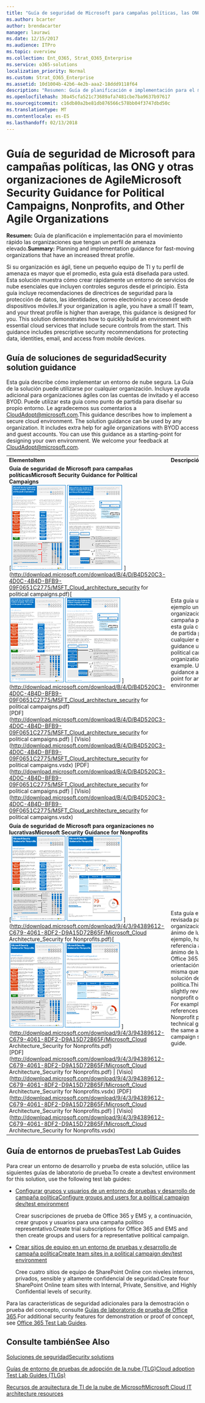 ```yaml
---
title: "Guía de seguridad de Microsoft para campañas políticas, las ONG y otras organizaciones de Agile"
ms.author: bcarter
author: brendacarter
manager: laurawi
ms.date: 12/15/2017
ms.audience: ITPro
ms.topic: overview
ms.collection: Ent_O365, Strat_O365_Enterprise
ms.service: o365-solutions
localization_priority: Normal
ms.custom: Strat_O365_Enterprise
ms.assetid: 10d1004b-42b6-4e2b-aaa2-18ddd9118f64
description: "Resumen: Guía de planificación e implementación para el movimiento rápido las organizaciones que tengan un perfil de amenaza elevado."
ms.openlocfilehash: 30a45cfa521c73689afa7481cbe7ba9637b97617
ms.sourcegitcommit: c16db80a2be81db876566c578bb04f3747dbd50c
ms.translationtype: MT
ms.contentlocale: es-ES
ms.lasthandoff: 02/13/2018
---
```

# <a name="microsoft-security-guidance-for-political-campaigns-nonprofits-and-other-agile-organizations"></a><span data-ttu-id="981c2-103">Guía de seguridad de Microsoft para campañas políticas, las ONG y otras organizaciones de Agile</span><span class="sxs-lookup"><span data-stu-id="981c2-103">Microsoft Security Guidance for Political Campaigns, Nonprofits, and Other Agile Organizations</span></span>

 <span data-ttu-id="981c2-104">**Resumen:** Guía de planificación e implementación para el movimiento rápido las organizaciones que tengan un perfil de amenaza elevado.</span><span class="sxs-lookup"><span data-stu-id="981c2-104">**Summary:** Planning and implementation guidance for fast-moving organizations that have an increased threat profile.</span></span>
  
<span data-ttu-id="981c2-p101">Si su organización es ágil, tiene un pequeño equipo de TI y tu perfil de amenaza es mayor que el promedio, esta guía está diseñada para usted. Esta solución muestra cómo crear rápidamente un entorno de servicios de nube esenciales que incluyen controles seguros desde el principio. Esta guía incluye recomendaciones de directrices de seguridad para la protección de datos, las identidades, correo electrónico y acceso desde dispositivos móviles.</span><span class="sxs-lookup"><span data-stu-id="981c2-p101">If your organization is agile, you have a small IT team, and your threat profile is higher than average, this guidance is designed for you. This solution demonstrates how to quickly build an environment with essential cloud services that include secure controls from the start. This guidance includes prescriptive security recommendations for protecting data, identities, email, and access from mobile devices.</span></span>
  
## <a name="security-solution-guidance"></a><span data-ttu-id="981c2-108">Guía de soluciones de seguridad</span><span class="sxs-lookup"><span data-stu-id="981c2-108">Security solution guidance</span></span>

<span data-ttu-id="981c2-p102">Esta guía describe cómo implementar un entorno de nube segura. La Guía de la solución puede utilizarse por cualquier organización. Incluye ayuda adicional para organizaciones ágiles con las cuentas de invitado y el acceso BYOD. Puede utilizar esta guía como punto de partida para diseñar su propio entorno. Le agradecemos sus comentarios a [CloudAdopt@microsoft.com](mailto:CloudAdopt@microsoft.com).</span><span class="sxs-lookup"><span data-stu-id="981c2-p102">This guidance describes how to implement a secure cloud environment. The solution guidance can be used by any organization. It includes extra help for agile organizations with BYOD access and guest accounts. You can use this guidance as a starting-point for designing your own environment. We welcome your feedback at [CloudAdopt@microsoft.com](mailto:CloudAdopt@microsoft.com).</span></span> 
  
|||
|:-----|:-----|
|<span data-ttu-id="981c2-114">**Elemento**</span><span class="sxs-lookup"><span data-stu-id="981c2-114">**Item**</span></span> <br/> |<span data-ttu-id="981c2-115">**Descripción**</span><span class="sxs-lookup"><span data-stu-id="981c2-115">**Description**</span></span> <br/> |
|<span data-ttu-id="981c2-116">**Guía de seguridad de Microsoft para campañas políticas**</span><span class="sxs-lookup"><span data-stu-id="981c2-116">**Microsoft Security Guidance for Political Campaigns**</span></span> <br/> <span data-ttu-id="981c2-117">[![Clavo de póster mini conjunto del pulgar.](images/d370ce28-ca40-4930-9a2c-907312aa06c8.png)          ](http://download.microsoft.com/download/B/4/D/B4D520C3-4D0C-4B4D-BFB9-09F0651C2775/MSFT_Cloud_architecture_security for political campaigns.pdf)</span><span class="sxs-lookup"><span data-stu-id="981c2-117">[![Thumb nail for mini poster set.](images/d370ce28-ca40-4930-9a2c-907312aa06c8.png)          ](http://download.microsoft.com/download/B/4/D/B4D520C3-4D0C-4B4D-BFB9-09F0651C2775/MSFT_Cloud_architecture_security for political campaigns.pdf)</span></span> <br/> <span data-ttu-id="981c2-118">[PDF](http://download.microsoft.com/download/B/4/D/B4D520C3-4D0C-4B4D-BFB9-09F0651C2775/MSFT_Cloud_architecture_security for political campaigns.pdf) \| [Visio](http://download.microsoft.com/download/B/4/D/B4D520C3-4D0C-4B4D-BFB9-09F0651C2775/MSFT_Cloud_architecture_security for political campaigns.vsdx)  </span><span class="sxs-lookup"><span data-stu-id="981c2-118">[PDF](http://download.microsoft.com/download/B/4/D/B4D520C3-4D0C-4B4D-BFB9-09F0651C2775/MSFT_Cloud_architecture_security for political campaigns.pdf)  \| [Visio](http://download.microsoft.com/download/B/4/D/B4D520C3-4D0C-4B4D-BFB9-09F0651C2775/MSFT_Cloud_architecture_security for political campaigns.vsdx)</span></span> <br/> |<span data-ttu-id="981c2-p103">Esta guía utiliza como ejemplo una organización de campaña política. Utilice esta guía como punto de partida para cualquier entorno.</span><span class="sxs-lookup"><span data-stu-id="981c2-p103">This guidance uses a political campaign organization as an example. Use this guidance as a starting point for any environment.</span></span>  <br/> |
|<span data-ttu-id="981c2-121">**Guía de seguridad de Microsoft para organizaciones no lucrativas**</span><span class="sxs-lookup"><span data-stu-id="981c2-121">**Microsoft Security Guidance for Nonprofits**</span></span> <br/> <span data-ttu-id="981c2-122">[![Imagen de miniaturas para archivo descargable](images/e4784889-1c69-4067-9a8f-31d31d1eceea.png)          ](http://download.microsoft.com/download/9/4/3/94389612-C679-4061-8DF2-D9A15D72B65F/Microsoft_Cloud Architecture_Security for Nonprofits.pdf)</span><span class="sxs-lookup"><span data-stu-id="981c2-122">[![Thumnail image for downloadable file](images/e4784889-1c69-4067-9a8f-31d31d1eceea.png)          ](http://download.microsoft.com/download/9/4/3/94389612-C679-4061-8DF2-D9A15D72B65F/Microsoft_Cloud Architecture_Security for Nonprofits.pdf)</span></span> <br/> <span data-ttu-id="981c2-123">[PDF](http://download.microsoft.com/download/9/4/3/94389612-C679-4061-8DF2-D9A15D72B65F/Microsoft_Cloud Architecture_Security for Nonprofits.pdf) \| [Visio](http://download.microsoft.com/download/9/4/3/94389612-C679-4061-8DF2-D9A15D72B65F/Microsoft_Cloud Architecture_Security for Nonprofits.vsdx)  </span><span class="sxs-lookup"><span data-stu-id="981c2-123">[PDF](http://download.microsoft.com/download/9/4/3/94389612-C679-4061-8DF2-D9A15D72B65F/Microsoft_Cloud Architecture_Security for Nonprofits.pdf)  \| [Visio](http://download.microsoft.com/download/9/4/3/94389612-C679-4061-8DF2-D9A15D72B65F/Microsoft_Cloud Architecture_Security for Nonprofits.vsdx)</span></span> <br/> |<span data-ttu-id="981c2-p104">Esta guía es ligeramente revisada para organizaciones sin ánimo de lucro. Por ejemplo, hace referencia a planes sin ánimo de lucro de Office 365. La orientación técnica es la misma que la Guía de solución de campaña política.</span><span class="sxs-lookup"><span data-stu-id="981c2-p104">This guide is slightly revised for nonprofit organizations. For example, it references Office 365 Nonprofit plans. The technical guidance is the same as the political campaign solution guide.</span></span>  <br/> |
   
## <a name="test-lab-guides"></a><span data-ttu-id="981c2-127">Guía de entornos de pruebas</span><span class="sxs-lookup"><span data-stu-id="981c2-127">Test Lab Guides</span></span>

<span data-ttu-id="981c2-128">Para crear un entorno de desarrollo y prueba de esta solución, utilice las siguientes guías de laboratorio de prueba:</span><span class="sxs-lookup"><span data-stu-id="981c2-128">To create a dev/test environment for this solution, use the following test lab guides:</span></span> 
  
- [<span data-ttu-id="981c2-129">Configurar grupos y usuarios de un entorno de pruebas y desarrollo de campaña política</span><span class="sxs-lookup"><span data-stu-id="981c2-129">Configure groups and users for a political campaign dev/test environment</span></span>](configure-groups-and-users-for-a-political-campaign-dev-test-environment.md)
    
     <span data-ttu-id="981c2-130">Crear suscripciones de prueba de Office 365 y EMS y, a continuación, crear grupos y usuarios para una campaña político representativo.</span><span class="sxs-lookup"><span data-stu-id="981c2-130">Create trial subscriptions for Office 365 and EMS and then create groups and users for a representative political campaign.</span></span>
    
- [<span data-ttu-id="981c2-131">Crear sitios de equipo en un entorno de pruebas y desarrollo de campaña política</span><span class="sxs-lookup"><span data-stu-id="981c2-131">Create team sites in a political campaign dev/test environment</span></span>](create-team-sites-in-a-political-campaign-dev-test-environment.md)
    
    <span data-ttu-id="981c2-132">Cree cuatro sitios de equipo de SharePoint Online con niveles internos, privados, sensible y altamente confidencial de seguridad.</span><span class="sxs-lookup"><span data-stu-id="981c2-132">Create four SharePoint Online team sites with Internal, Private, Sensitive, and Highly Confidential levels of security.</span></span>
    
<span data-ttu-id="981c2-133">Para las características de seguridad adicionales para la demostración o prueba del concepto, consulte [Guías de laboratorio de prueba de Office 365](http://aka.ms/o365tlgs).</span><span class="sxs-lookup"><span data-stu-id="981c2-133">For additional security features for demonstration or proof of concept, see [Office 365 Test Lab Guides](http://aka.ms/o365tlgs).</span></span>
  
## <a name="see-also"></a><span data-ttu-id="981c2-134">Consulte también</span><span class="sxs-lookup"><span data-stu-id="981c2-134">See Also</span></span>

[<span data-ttu-id="981c2-135">Soluciones de seguridad</span><span class="sxs-lookup"><span data-stu-id="981c2-135">Security solutions</span></span>](security-solutions.md)
  
[<span data-ttu-id="981c2-136">Guías de entorno de pruebas de adopción de la nube (TLG)</span><span class="sxs-lookup"><span data-stu-id="981c2-136">Cloud adoption Test Lab Guides (TLGs)</span></span>](cloud-adoption-test-lab-guides-tlgs.md)
  
[<span data-ttu-id="981c2-137">Recursos de arquitectura de TI de la nube de Microsoft</span><span class="sxs-lookup"><span data-stu-id="981c2-137">Microsoft Cloud IT architecture resources</span></span>](microsoft-cloud-it-architecture-resources.md)



